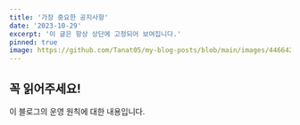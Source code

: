 ```yaml
---
title: '가장 중요한 공지사항'
date: '2023-10-29'
excerpt: '이 글은 항상 상단에 고정되어 보여집니다.'
pinned: true
image: https://github.com/Tanat05/my-blog-posts/blob/main/images/446642241_1164755628212425_6787874562801299869_n.jpg?raw=true
---
```


## 꼭 읽어주세요!

이 블로그의 운영 원칙에 대한 내용입니다.
